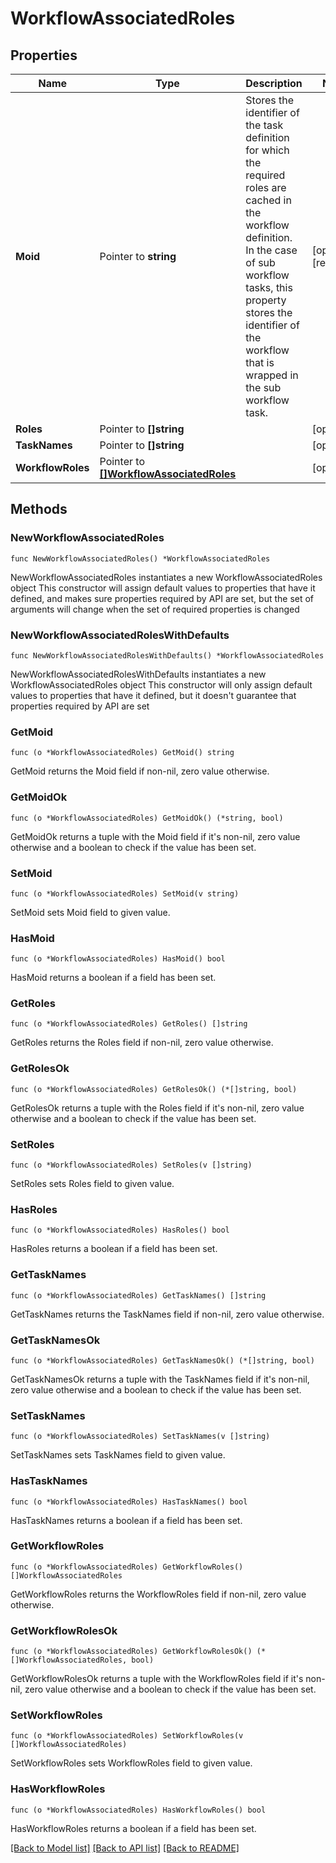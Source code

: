 # WorkflowAssociatedRoles

## Properties

Name | Type | Description | Notes
------------ | ------------- | ------------- | -------------
**Moid** | Pointer to **string** | Stores the identifier of the task definition for which the required roles are cached in the workflow definition. In the case of sub workflow tasks, this property stores the identifier of the workflow that is wrapped in the sub workflow task. | [optional] [readonly] 
**Roles** | Pointer to **[]string** |  | [optional] 
**TaskNames** | Pointer to **[]string** |  | [optional] 
**WorkflowRoles** | Pointer to [**[]WorkflowAssociatedRoles**](workflow.AssociatedRoles.md) |  | [optional] 

## Methods

### NewWorkflowAssociatedRoles

`func NewWorkflowAssociatedRoles() *WorkflowAssociatedRoles`

NewWorkflowAssociatedRoles instantiates a new WorkflowAssociatedRoles object
This constructor will assign default values to properties that have it defined,
and makes sure properties required by API are set, but the set of arguments
will change when the set of required properties is changed

### NewWorkflowAssociatedRolesWithDefaults

`func NewWorkflowAssociatedRolesWithDefaults() *WorkflowAssociatedRoles`

NewWorkflowAssociatedRolesWithDefaults instantiates a new WorkflowAssociatedRoles object
This constructor will only assign default values to properties that have it defined,
but it doesn't guarantee that properties required by API are set

### GetMoid

`func (o *WorkflowAssociatedRoles) GetMoid() string`

GetMoid returns the Moid field if non-nil, zero value otherwise.

### GetMoidOk

`func (o *WorkflowAssociatedRoles) GetMoidOk() (*string, bool)`

GetMoidOk returns a tuple with the Moid field if it's non-nil, zero value otherwise
and a boolean to check if the value has been set.

### SetMoid

`func (o *WorkflowAssociatedRoles) SetMoid(v string)`

SetMoid sets Moid field to given value.

### HasMoid

`func (o *WorkflowAssociatedRoles) HasMoid() bool`

HasMoid returns a boolean if a field has been set.

### GetRoles

`func (o *WorkflowAssociatedRoles) GetRoles() []string`

GetRoles returns the Roles field if non-nil, zero value otherwise.

### GetRolesOk

`func (o *WorkflowAssociatedRoles) GetRolesOk() (*[]string, bool)`

GetRolesOk returns a tuple with the Roles field if it's non-nil, zero value otherwise
and a boolean to check if the value has been set.

### SetRoles

`func (o *WorkflowAssociatedRoles) SetRoles(v []string)`

SetRoles sets Roles field to given value.

### HasRoles

`func (o *WorkflowAssociatedRoles) HasRoles() bool`

HasRoles returns a boolean if a field has been set.

### GetTaskNames

`func (o *WorkflowAssociatedRoles) GetTaskNames() []string`

GetTaskNames returns the TaskNames field if non-nil, zero value otherwise.

### GetTaskNamesOk

`func (o *WorkflowAssociatedRoles) GetTaskNamesOk() (*[]string, bool)`

GetTaskNamesOk returns a tuple with the TaskNames field if it's non-nil, zero value otherwise
and a boolean to check if the value has been set.

### SetTaskNames

`func (o *WorkflowAssociatedRoles) SetTaskNames(v []string)`

SetTaskNames sets TaskNames field to given value.

### HasTaskNames

`func (o *WorkflowAssociatedRoles) HasTaskNames() bool`

HasTaskNames returns a boolean if a field has been set.

### GetWorkflowRoles

`func (o *WorkflowAssociatedRoles) GetWorkflowRoles() []WorkflowAssociatedRoles`

GetWorkflowRoles returns the WorkflowRoles field if non-nil, zero value otherwise.

### GetWorkflowRolesOk

`func (o *WorkflowAssociatedRoles) GetWorkflowRolesOk() (*[]WorkflowAssociatedRoles, bool)`

GetWorkflowRolesOk returns a tuple with the WorkflowRoles field if it's non-nil, zero value otherwise
and a boolean to check if the value has been set.

### SetWorkflowRoles

`func (o *WorkflowAssociatedRoles) SetWorkflowRoles(v []WorkflowAssociatedRoles)`

SetWorkflowRoles sets WorkflowRoles field to given value.

### HasWorkflowRoles

`func (o *WorkflowAssociatedRoles) HasWorkflowRoles() bool`

HasWorkflowRoles returns a boolean if a field has been set.


[[Back to Model list]](../README.md#documentation-for-models) [[Back to API list]](../README.md#documentation-for-api-endpoints) [[Back to README]](../README.md)


